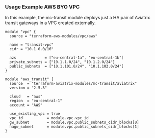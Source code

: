 ### Usage Example AWS BYO VPC

In this example, the mc-transit module deploys just a HA pair of Aviatrix transit gateways in a VPC created externally.

```hcl
module "vpc" {
  source = "terraform-aws-modules/vpc/aws"

  name = "transit-vpc"
  cidr = "10.1.0.0/16"

  azs             = ["eu-central-1a", "eu-central-1b"]
  private_subnets = ["10.1.1.0/24", "10.1.2.0/24"]
  public_subnets  = ["10.1.101.0/24", "10.1.102.0/24"]
}

module "aws_transit" {
  source  = "terraform-aviatrix-modules/mc-transit/aviatrix"
  version = "2.5.3"

  cloud   = "aws"
  region  = "eu-central-1"
  account = "AWS"

  use_existing_vpc = true
  vpc_id           = module.vpc.vpc_id
  gw_subnet        = module.vpc.public_subnets_cidr_blocks[0]
  hagw_subnet      = module.vpc.public_subnets_cidr_blocks[1]
}
```